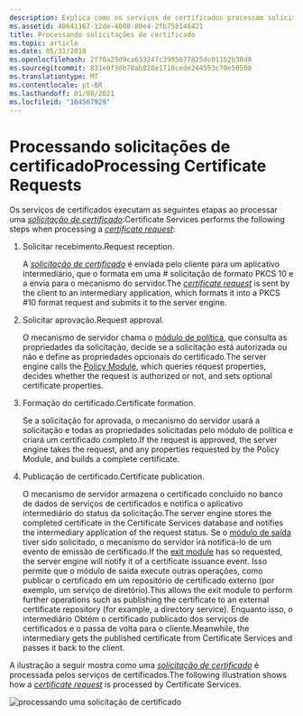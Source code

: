```yaml
---
description: Explica como os serviços de certificados processam solicitações de certificado.
ms.assetid: 40641167-12de-4008-80e4-2fb758146421
title: Processando solicitações de certificado
ms.topic: article
ms.date: 05/31/2018
ms.openlocfilehash: 2f70a25d9ca633247c3995677825dc011b2b38d8
ms.sourcegitcommit: 831e8f3db78ab820e1710cede244553c70e50500
ms.translationtype: MT
ms.contentlocale: pt-BR
ms.lasthandoff: 01/08/2021
ms.locfileid: "104567929"
---
```

# <a name="processing-certificate-requests"></a><span data-ttu-id="7ff95-103">Processando solicitações de certificado</span><span class="sxs-lookup"><span data-stu-id="7ff95-103">Processing Certificate Requests</span></span>

<span data-ttu-id="7ff95-104">Os serviços de certificados executam as seguintes etapas ao processar uma [*solicitação de certificado*](../secgloss/c-gly.md):</span><span class="sxs-lookup"><span data-stu-id="7ff95-104">Certificate Services performs the following steps when processing a [*certificate request*](../secgloss/c-gly.md):</span></span>

1.  <span data-ttu-id="7ff95-105">Solicitar recebimento.</span><span class="sxs-lookup"><span data-stu-id="7ff95-105">Request reception.</span></span>

    <span data-ttu-id="7ff95-106">A [*solicitação de certificado*](../secgloss/c-gly.md) é enviada pelo cliente para um aplicativo intermediário, que o formata em uma \# solicitação de formato PKCS 10 e a envia para o mecanismo do servidor.</span><span class="sxs-lookup"><span data-stu-id="7ff95-106">The [*certificate request*](../secgloss/c-gly.md) is sent by the client to an intermediary application, which formats it into a PKCS \#10 format request and submits it to the server engine.</span></span>

2.  <span data-ttu-id="7ff95-107">Solicitar aprovação.</span><span class="sxs-lookup"><span data-stu-id="7ff95-107">Request approval.</span></span>

    <span data-ttu-id="7ff95-108">O mecanismo de servidor chama o [módulo de política](policy-modules.md), que consulta as propriedades da solicitação, decide se a solicitação está autorizada ou não e define as propriedades opcionais do certificado.</span><span class="sxs-lookup"><span data-stu-id="7ff95-108">The server engine calls the [Policy Module](policy-modules.md), which queries request properties, decides whether the request is authorized or not, and sets optional certificate properties.</span></span>

3.  <span data-ttu-id="7ff95-109">Formação do certificado.</span><span class="sxs-lookup"><span data-stu-id="7ff95-109">Certificate formation.</span></span>

    <span data-ttu-id="7ff95-110">Se a solicitação for aprovada, o mecanismo do servidor usará a solicitação e todas as propriedades solicitadas pelo módulo de política e criará um certificado completo.</span><span class="sxs-lookup"><span data-stu-id="7ff95-110">If the request is approved, the server engine takes the request, and any properties requested by the Policy Module, and builds a complete certificate.</span></span>

4.  <span data-ttu-id="7ff95-111">Publicação de certificado.</span><span class="sxs-lookup"><span data-stu-id="7ff95-111">Certificate publication.</span></span>

    <span data-ttu-id="7ff95-112">O mecanismo de servidor armazena o certificado concluído no banco de dados de serviços de certificados e notifica o aplicativo intermediário do status da solicitação.</span><span class="sxs-lookup"><span data-stu-id="7ff95-112">The server engine stores the completed certificate in the Certificate Services database and notifies the intermediary application of the request status.</span></span> <span data-ttu-id="7ff95-113">Se o [módulo de saída](exit-modules.md) tiver sido solicitado, o mecanismo do servidor irá notificá-lo de um evento de emissão de certificado.</span><span class="sxs-lookup"><span data-stu-id="7ff95-113">If the [exit module](exit-modules.md) has so requested, the server engine will notify it of a certificate issuance event.</span></span> <span data-ttu-id="7ff95-114">Isso permite que o módulo de saída execute outras operações, como publicar o certificado em um repositório de certificado externo (por exemplo, um serviço de diretório).</span><span class="sxs-lookup"><span data-stu-id="7ff95-114">This allows the exit module to perform further operations such as publishing the certificate to an external certificate repository (for example, a directory service).</span></span> <span data-ttu-id="7ff95-115">Enquanto isso, o intermediário Obtém o certificado publicado dos serviços de certificados e o passa de volta para o cliente.</span><span class="sxs-lookup"><span data-stu-id="7ff95-115">Meanwhile, the intermediary gets the published certificate from Certificate Services and passes it back to the client.</span></span>

<span data-ttu-id="7ff95-116">A ilustração a seguir mostra como uma [*solicitação de certificado*](../secgloss/c-gly.md) é processada pelos serviços de certificados.</span><span class="sxs-lookup"><span data-stu-id="7ff95-116">The following illustration shows how a [*certificate request*](../secgloss/c-gly.md) is processed by Certificate Services.</span></span>

![processando uma solicitação de certificado](images/certflow.png)

 

 
